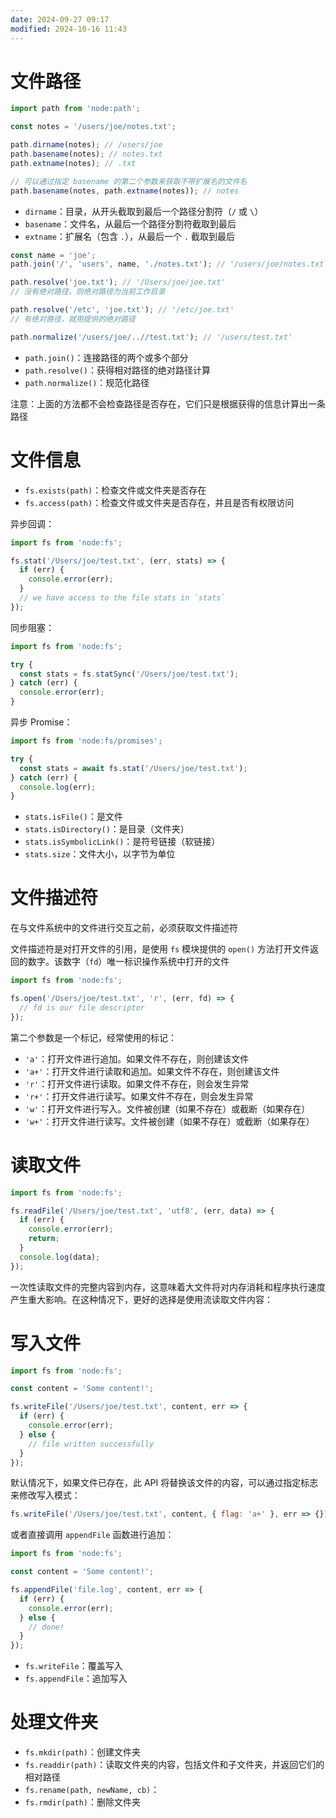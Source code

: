 ```yaml
---
date: 2024-09-27 09:17
modified: 2024-10-16 11:43
---
```


# 文件路径

```js
import path from 'node:path';

const notes = '/users/joe/notes.txt';

path.dirname(notes); // /users/joe
path.basename(notes); // notes.txt
path.extname(notes); // .txt

// 可以通过指定 basename 的第二个参数来获取不带扩展名的文件名
path.basename(notes, path.extname(notes)); // notes
```

- `dirname`：目录，从开头截取到最后一个路径分割符（`/` 或 `\`）
- `basename`：文件名，从最后一个路径分割符截取到最后
- `extname`：扩展名（包含 `.`），从最后一个 `.` 截取到最后

```js
const name = 'joe';
path.join('/', 'users', name, './notes.txt'); // '/users/joe/notes.txt'

path.resolve('joe.txt'); // '/Users/joe/joe.txt'
// 没有绝对路径，则绝对路径为当前工作目录

path.resolve('/etc', 'joe.txt'); // '/etc/joe.txt'
// 有绝对路径，就用提供的绝对路径

path.normalize('/users/joe/..//test.txt'); // '/users/test.txt'
```

- `path.join()`：连接路径的两个或多个部分
- `path.resolve()`：获得相对路径的绝对路径计算
- `path.normalize()`：规范化路径

注意：上面的方法都不会检查路径是否存在，它们只是根据获得的信息计算出一条路径

# 文件信息

- `fs.exists(path)`：检查文件或文件夹是否存在
- `fs.access(path)`：检查文件或文件夹是否存在，并且是否有权限访问

异步回调：

```js
import fs from 'node:fs';

fs.stat('/Users/joe/test.txt', (err, stats) => {
  if (err) {
    console.error(err);
  }
  // we have access to the file stats in `stats`
});
```

同步阻塞：

```js
import fs from 'node:fs';

try {
  const stats = fs.statSync('/Users/joe/test.txt');
} catch (err) {
  console.error(err);
}
```

异步 Promise：

```js
import fs from 'node:fs/promises';

try {
  const stats = await fs.stat('/Users/joe/test.txt');
} catch (err) {
  console.log(err);
}
```

- `stats.isFile()`：是文件
- `stats.isDirectory()`：是目录（文件夹）
- `stats.isSymbolicLink()`：是符号链接（软链接）
- `stats.size`：文件大小，以字节为单位

# 文件描述符

在与文件系统中的文件进行交互之前，必须获取文件描述符

文件描述符是对打开文件的引用，是使用 `fs` 模块提供的 `open()` 方法打开文件返回的数字。该数字（`fd`）唯一标识操作系统中打开的文件

```js
import fs from 'node:fs';

fs.open('/Users/joe/test.txt', 'r', (err, fd) => {
  // fd is our file descriptor
});
```

第二个参数是一个标记，经常使用的标记：

- `'a'`：打开文件进行追加。如果文件不存在，则创建该文件
- `'a+'`：打开文件进行读取和追加。如果文件不存在，则创建该文件
- `'r'`：打开文件进行读取。如果文件不存在，则会发生异常
- `'r+'`：打开文件进行读写。如果文件不存在，则会发生异常
- `'w'`：打开文件进行写入。文件被创建（如果不存在）或截断（如果存在）
- `'w+'`：打开文件进行读写。文件被创建（如果不存在）或截断（如果存在）

# 读取文件

```js
import fs from 'node:fs';

fs.readFile('/Users/joe/test.txt', 'utf8', (err, data) => {
  if (err) {
    console.error(err);
    return;
  }
  console.log(data);
});
```

一次性读取文件的完整内容到内存，这意味着大文件将对内存消耗和程序执行速度产生重大影响。在这种情况下，更好的选择是使用流读取文件内容：

# 写入文件

```js
import fs from 'node:fs';

const content = 'Some content!';

fs.writeFile('/Users/joe/test.txt', content, err => {
  if (err) {
    console.error(err);
  } else {
    // file written successfully
  }
});
```

默认情况下，如果文件已存在，此 API 将替换该文件的内容，可以通过指定标志来修改写入模式：

```js
fs.writeFile('/Users/joe/test.txt', content, { flag: 'a+' }, err => {});
```

或者直接调用 `appendFile` 函数进行追加：

```js
import fs from 'node:fs';

const content = 'Some content!';

fs.appendFile('file.log', content, err => {
  if (err) {
    console.error(err);
  } else {
    // done!
  }
});
```

- `fs.writeFile`：覆盖写入
- `fs.appendFile`：追加写入

# 处理文件夹

- `fs.mkdir(path)`：创建文件夹
- `fs.readdir(path)`：读取文件夹的内容，包括文件和子文件夹，并返回它们的相对路径
- `fs.rename(path, newName, cb)`：
- `fs.rmdir(path)`：删除文件夹
